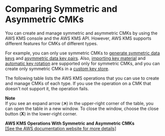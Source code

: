 # Comparing Symmetric and Asymmetric CMKs<a name="symm-asymm-compare"></a>

You can create and manage symmetric and asymmetric CMKs by using the AWS KMS console and the AWS KMS API\. However, AWS KMS supports different features for CMKs of different types\. 

For example, you can only use symmetric CMKs to [generate symmetric data keys](https://docs.aws.amazon.com/kms/latest/APIReference/API_GenerateDataKey.html) and [asymmetric data key pairs](https://docs.aws.amazon.com/kms/latest/APIReference/API_GenerateDataKeyPairs.html)\. Also, [importing key material](importing-keys.md) and [automatic key rotation](rotate-keys.md) are supported only for symmetric CMKs, and you can create only symmetric CMKs in a [custom key store](custom-key-store-overview.md)\. 

The following table lists the AWS KMS operations that you can use to create and manage CMKs of each type\. If you use the operation on a CMK that doesn't not support it, the operation fails\.

**Note**  
If you see an expand arrow \(**↗**\) in the upper\-right corner of the table, you can open the table in a new window\. To close the window, choose the close button \(**X**\) in the lower\-right corner\.


**AWS KMS Operations With Symmetric and Asymmetric CMKs**  
<a name="symm-asymm-table"></a>[\[See the AWS documentation website for more details\]](http://docs.aws.amazon.com/kms/latest/developerguide/symm-asymm-compare.html)